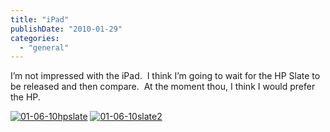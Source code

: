 ```yaml
---
title: "iPad"
publishDate: "2010-01-29"
categories: 
  - "general"
---
```


I’m not impressed with the iPad.  I think I’m going to wait for the HP Slate to be released and then compare.  At the moment thou, I think I would prefer the HP.

[![01-06-10hpslate](https://ramberlinggeek.co.uk/wp-content/uploads/2010/01/010610hpslate_thumb.jpg "01-06-10hpslate")](https://ramberlinggeek.co.uk/wp-content/uploads/2010/01/010610hpslate.jpg) [![01-06-10slate2](https://ramberlinggeek.co.uk/wp-content/uploads/2010/01/010610slate2_thumb.jpg "01-06-10slate2")](https://ramberlinggeek.co.uk/wp-content/uploads/2010/01/010610slate2.jpg)
